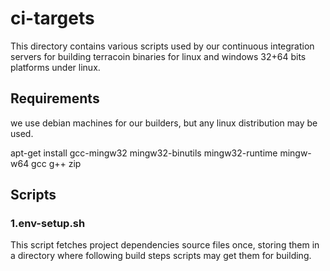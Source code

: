 # ci-targets #

This directory contains various scripts used by our continuous integration servers
for building terracoin binaries for linux and windows 32+64 bits platforms under linux.

## Requirements ##

we use debian machines for our builders, but any linux distribution may be used.

apt-get install gcc-mingw32 mingw32-binutils mingw32-runtime mingw-w64 gcc g++ zip


## Scripts ##

### 1.env-setup.sh ###

This script fetches project dependencies source files once,
storing them in a directory where following build steps scripts
may get them for building.


